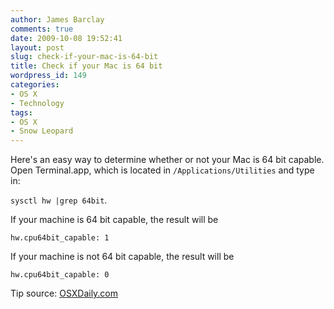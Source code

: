 ```yaml
---
author: James Barclay
comments: true
date: 2009-10-08 19:52:41
layout: post
slug: check-if-your-mac-is-64-bit
title: Check if your Mac is 64 bit
wordpress_id: 149
categories:
- OS X
- Technology
tags:
- OS X
- Snow Leopard
---
```


Here's an easy way to determine whether or not your Mac is 64 bit capable. Open Terminal.app, which is located in `/Applications/Utilities` and type in:

`sysctl hw |grep 64bit`.

If your machine is 64 bit capable, the result will be

`hw.cpu64bit_capable: 1`

If your machine is not 64 bit capable, the result will be

`hw.cpu64bit_capable: 0`

Tip source: [OSXDaily.com](http://osxdaily.com/2009/09/23/check-if-your-mac-is-64-bit-compatible-via-command-line/)
